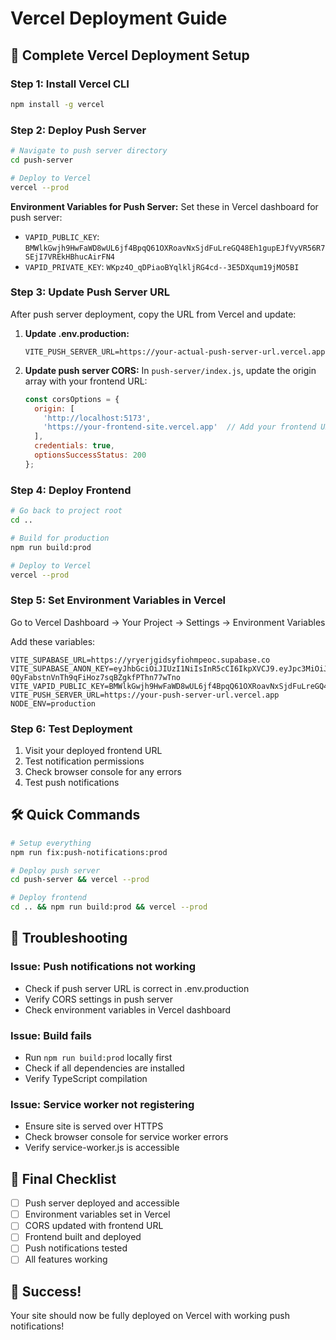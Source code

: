 # Vercel Deployment Guide

## 🚀 Complete Vercel Deployment Setup

### Step 1: Install Vercel CLI

```bash
npm install -g vercel
```

### Step 2: Deploy Push Server

```bash
# Navigate to push server directory
cd push-server

# Deploy to Vercel
vercel --prod
```

**Environment Variables for Push Server:**
Set these in Vercel dashboard for push server:
- `VAPID_PUBLIC_KEY`: `BMWlkGwjh9HwFaWD8wUL6jf4BpqQ61OXRoavNxSjdFuLreGQ48Eh1gupEJfVyVR56R7SEjI7VREkHBhucAirFN4`
- `VAPID_PRIVATE_KEY`: `WKpz4O_qDPiaoBYqlkljRG4cd--3E5DXqum19jMO5BI`

### Step 3: Update Push Server URL

After push server deployment, copy the URL from Vercel and update:

1. **Update .env.production:**
   ```env
   VITE_PUSH_SERVER_URL=https://your-actual-push-server-url.vercel.app
   ```

2. **Update push server CORS:**
   In `push-server/index.js`, update the origin array with your frontend URL:
   ```javascript
   const corsOptions = {
     origin: [
       'http://localhost:5173',
       'https://your-frontend-site.vercel.app'  // Add your frontend URL
     ],
     credentials: true,
     optionsSuccessStatus: 200
   };
   ```

### Step 4: Deploy Frontend

```bash
# Go back to project root
cd ..

# Build for production
npm run build:prod

# Deploy to Vercel
vercel --prod
```

### Step 5: Set Environment Variables in Vercel

Go to Vercel Dashboard → Your Project → Settings → Environment Variables

Add these variables:

```
VITE_SUPABASE_URL=https://yryerjgidsyfiohmpeoc.supabase.co
VITE_SUPABASE_ANON_KEY=eyJhbGciOiJIUzI1NiIsInR5cCI6IkpXVCJ9.eyJpc3MiOiJzdXBhYmFzZSIsInJlZiI6InlyeWVyamdpZHN5ZmlvaG1wZW9jIiwicm9sZSI6ImFub24iLCJpYXQiOjE3NTA5NjA1NTIsImV4cCI6MjA2NjUzNjU1Mn0.S2ki-0QyFabstnVnTh9qFiHoz7sqBZgkfPThn77wTno
VITE_VAPID_PUBLIC_KEY=BMWlkGwjh9HwFaWD8wUL6jf4BpqQ61OXRoavNxSjdFuLreGQ48Eh1gupEJfVyVR56R7SEjI7VREkHBhucAirFN4
VITE_PUSH_SERVER_URL=https://your-push-server-url.vercel.app
NODE_ENV=production
```

### Step 6: Test Deployment

1. Visit your deployed frontend URL
2. Test notification permissions
3. Check browser console for any errors
4. Test push notifications

## 🛠️ Quick Commands

```bash
# Setup everything
npm run fix:push-notifications:prod

# Deploy push server
cd push-server && vercel --prod

# Deploy frontend
cd .. && npm run build:prod && vercel --prod
```

## 🔧 Troubleshooting

### Issue: Push notifications not working
- Check if push server URL is correct in .env.production
- Verify CORS settings in push server
- Check environment variables in Vercel dashboard

### Issue: Build fails
- Run `npm run build:prod` locally first
- Check if all dependencies are installed
- Verify TypeScript compilation

### Issue: Service worker not registering
- Ensure site is served over HTTPS
- Check browser console for service worker errors
- Verify service-worker.js is accessible

## 📝 Final Checklist

- [ ] Push server deployed and accessible
- [ ] Environment variables set in Vercel
- [ ] CORS updated with frontend URL
- [ ] Frontend built and deployed
- [ ] Push notifications tested
- [ ] All features working

## 🎉 Success!

Your site should now be fully deployed on Vercel with working push notifications!
